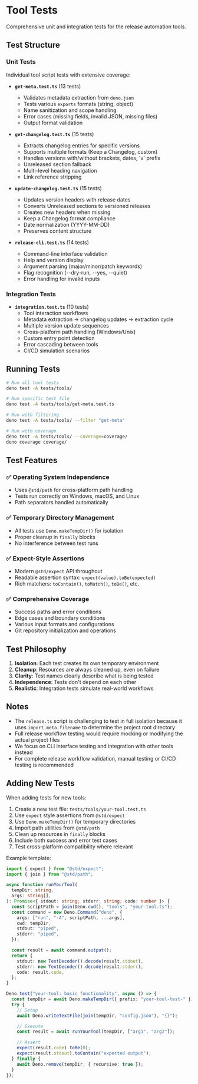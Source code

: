 # Tool Tests

Comprehensive unit and integration tests for the release automation tools.

## Test Structure

### Unit Tests

Individual tool script tests with extensive coverage:

- **`get-meta.test.ts`** (13 tests)
  - Validates metadata extraction from `deno.json`
  - Tests various `exports` formats (string, object)
  - Name sanitization and scope handling
  - Error cases (missing fields, invalid JSON, missing files)
  - Output format validation

- **`get-changelog.test.ts`** (15 tests)
  - Extracts changelog entries for specific versions
  - Supports multiple formats (Keep a Changelog, custom)
  - Handles versions with/without brackets, dates, 'v' prefix
  - Unreleased section fallback
  - Multi-level heading navigation
  - Link reference stripping

- **`update-changelog.test.ts`** (15 tests)
  - Updates version headers with release dates
  - Converts Unreleased sections to versioned releases
  - Creates new headers when missing
  - Keep a Changelog format compliance
  - Date normalization (YYYY-MM-DD)
  - Preserves content structure

- **`release-cli.test.ts`** (14 tests)
  - Command-line interface validation
  - Help and version display
  - Argument parsing (major/minor/patch keywords)
  - Flag recognition (--dry-run, --yes, --quiet)
  - Error handling for invalid inputs

### Integration Tests

- **`integration.test.ts`** (10 tests)
  - Tool interaction workflows
  - Metadata extraction → changelog updates → extraction cycle
  - Multiple version update sequences
  - Cross-platform path handling (Windows/Unix)
  - Custom entry point detection
  - Error cascading between tools
  - CI/CD simulation scenarios

## Running Tests

```bash
# Run all tool tests
deno test -A tests/tools/

# Run specific test file
deno test -A tests/tools/get-meta.test.ts

# Run with filtering
deno test -A tests/tools/ --filter "get-meta"

# Run with coverage
deno test -A tests/tools/ --coverage=coverage/
deno coverage coverage/
```

## Test Features

### ✅ Operating System Independence

- Uses `@std/path` for cross-platform path handling
- Tests run correctly on Windows, macOS, and Linux
- Path separators handled automatically

### ✅ Temporary Directory Management

- All tests use `Deno.makeTempDir()` for isolation
- Proper cleanup in `finally` blocks
- No interference between test runs

### ✅ Expect-Style Assertions

- Modern `@std/expect` API throughout
- Readable assertion syntax: `expect(value).toBe(expected)`
- Rich matchers: `toContain()`, `toMatch()`, `toBe()`, etc.

### ✅ Comprehensive Coverage

- Success paths and error conditions
- Edge cases and boundary conditions
- Various input formats and configurations
- Git repository initialization and operations

## Test Philosophy

1. **Isolation**: Each test creates its own temporary environment
2. **Cleanup**: Resources are always cleaned up, even on failure
3. **Clarity**: Test names clearly describe what is being tested
4. **Independence**: Tests don't depend on each other
5. **Realistic**: Integration tests simulate real-world workflows

## Notes

- The `release.ts` script is challenging to test in full isolation because it
  uses `import.meta.filename` to determine the project root directory
- Full release workflow testing would require mocking or modifying the actual
  project files
- We focus on CLI interface testing and integration with other tools instead
- For complete release workflow validation, manual testing or CI/CD testing is
  recommended

## Adding New Tests

When adding tests for new tools:

1. Create a new test file: `tests/tools/your-tool.test.ts`
2. Use `expect` style assertions from `@std/expect`
3. Use `Deno.makeTempDir()` for temporary directories
4. Import path utilities from `@std/path`
5. Clean up resources in `finally` blocks
6. Include both success and error test cases
7. Test cross-platform compatibility where relevant

Example template:

```typescript
import { expect } from "@std/expect";
import { join } from "@std/path";

async function runYourTool(
  tempDir: string,
  args: string[],
): Promise<{ stdout: string; stderr: string; code: number }> {
  const scriptPath = join(Deno.cwd(), "tools", "your-tool.ts");
  const command = new Deno.Command("deno", {
    args: ["run", "-A", scriptPath, ...args],
    cwd: tempDir,
    stdout: "piped",
    stderr: "piped",
  });

  const result = await command.output();
  return {
    stdout: new TextDecoder().decode(result.stdout),
    stderr: new TextDecoder().decode(result.stderr),
    code: result.code,
  };
}

Deno.test("your-tool: basic functionality", async () => {
  const tempDir = await Deno.makeTempDir({ prefix: "your-tool-test-" });
  try {
    // Setup
    await Deno.writeTextFile(join(tempDir, "config.json"), "{}");

    // Execute
    const result = await runYourTool(tempDir, ["arg1", "arg2"]);

    // Assert
    expect(result.code).toBe(0);
    expect(result.stdout).toContain("expected output");
  } finally {
    await Deno.remove(tempDir, { recursive: true });
  }
});
```
